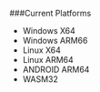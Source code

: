 ###Current Platforms
- Windows X64
- Windows ARM66
- Linux X64
- Linux ARM64
- ANDROID ARM64
- WASM32
